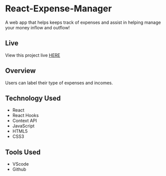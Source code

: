 # React-Expense-Manager

A web app that helps keeps track of expenses and assist in helping manage your money inflow and outflow!

## Live
View this project live [HERE](https://react-money-expense-tracker.netlify.app/)

## Overview

Users can label their type of expenses and incomes. 





## Technology Used

* React
* React Hooks
* Context API
* JavaScript
* HTML5
* CSS3

## Tools Used

* VScode
* Github
